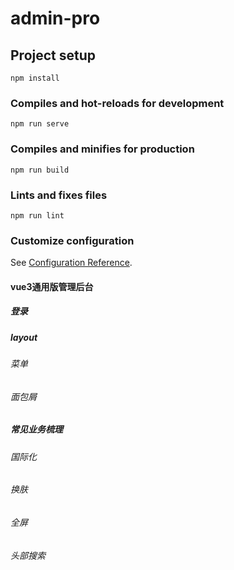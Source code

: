 # admin-pro

## Project setup
```
npm install
```

### Compiles and hot-reloads for development
```
npm run serve
```

### Compiles and minifies for production
```
npm run build
```

### Lints and fixes files
```
npm run lint
```

### Customize configuration
See [Configuration Reference](https://cli.vuejs.org/config/).





#### vue3通用版管理后台



##### 登录

##### layout

###### 菜单

###### 面包屑

##### 常见业务梳理

###### 国际化

###### 换肤

###### 全屏

###### 头部搜索
